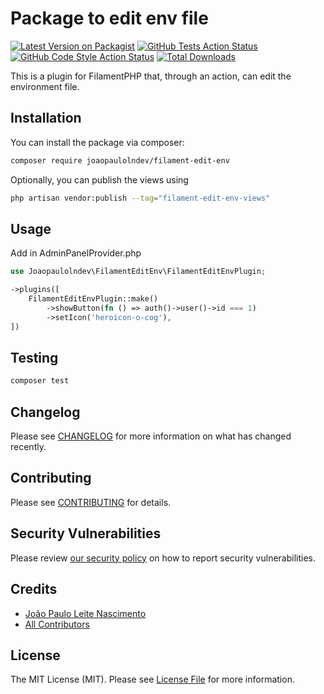# Package to edit env file

[![Latest Version on Packagist](https://img.shields.io/packagist/v/joaopaulolndev/filament-edit-env.svg?style=flat-square)](https://packagist.org/packages/joaopaulolndev/filament-edit-env)
[![GitHub Tests Action Status](https://img.shields.io/github/actions/workflow/status/joaopaulolndev/filament-edit-env/run-tests.yml?branch=main&label=tests&style=flat-square)](https://github.com/joaopaulolndev/filament-edit-env/actions?query=workflow%3Arun-tests+branch%3Amain)
[![GitHub Code Style Action Status](https://img.shields.io/github/actions/workflow/status/joaopaulolndev/filament-edit-env/fix-php-code-styling.yml?branch=main&label=code%20style&style=flat-square)](https://github.com/joaopaulolndev/filament-edit-env/actions?query=workflow%3A"Fix+PHP+code+styling"+branch%3Amain)
[![Total Downloads](https://img.shields.io/packagist/dt/joaopaulolndev/filament-edit-env.svg?style=flat-square)](https://packagist.org/packages/joaopaulolndev/filament-edit-env)



This is a plugin for FilamentPHP that, through an action, can edit the environment file.

## Installation

You can install the package via composer:

```bash
composer require joaopaulolndev/filament-edit-env
```

Optionally, you can publish the views using

```bash
php artisan vendor:publish --tag="filament-edit-env-views"
```

## Usage

Add in AdminPanelProvider.php

```php
use Joaopaulolndev\FilamentEditEnv\FilamentEditEnvPlugin;

->plugins([
    FilamentEditEnvPlugin::make()
        ->showButton(fn () => auth()->user()->id === 1)
        ->setIcon('heroicon-o-cog'),
])
```

## Testing

```bash
composer test
```

## Changelog

Please see [CHANGELOG](CHANGELOG.md) for more information on what has changed recently.

## Contributing

Please see [CONTRIBUTING](.github/CONTRIBUTING.md) for details.

## Security Vulnerabilities

Please review [our security policy](../../security/policy) on how to report security vulnerabilities.

## Credits

- [João Paulo Leite Nascimento](https://github.com/joaopaulolndev)
- [All Contributors](../../contributors)

## License

The MIT License (MIT). Please see [License File](LICENSE.md) for more information.
